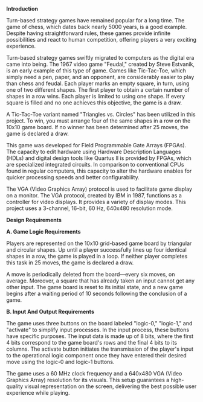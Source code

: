 **Introduction**

Turn-based strategy games have remained popular for a long time. The game of chess, which dates back nearly 5000 years, is a good example. Despite having straightforward rules, these games provide infinite possibilities and react to human competition, offering players a very exciting experience.

Turn-based strategy games swiftly migrated to computers as the digital era came into being. The 1967 video game "Feudal," created by Steve Estvanik, is an early example of this type of game. Games like Tic-Tac-Toe, which simply need a pen, paper, and an opponent, are considerably easier to play than chess and feudal. Each player marks an empty square, in turn, using one of two different shapes. The first player to obtain a certain number of shapes in a row wins. Each player is limited to using one shape. If every square is filled and no one achieves this objective, the game is a draw.

A Tic-Tac-Toe variant named "Triangles vs. Circles" has been utilized in this project. To win, you must arrange four of the same shapes in a row on the 10x10 game board. If no winner has been determined after 25 moves, the game is declared a draw.

This game was developed for Field Programmable Gate Arrays (FPGAs). The capacity to edit hardware using Hardware Description Languages (HDLs) and digital design tools like Quartus II is provided by FPGAs, which are specialized integrated circuits. In comparison to conventional CPUs found in regular computers, this capacity to alter the hardware enables for quicker processing speeds and better configurability.

The VGA (Video Graphics Array) protocol is used to facilitate game display on a monitor. The VGA protocol, created by IBM in 1987, functions as a controller for video displays. It provides a variety of display modes. This project uses a 3-channel, 16-bit, 60 Hz, 640x480 resolution mode.

**Design Requirements**

**A. Game Logic Requirements**

Players are represented on the 10x10 grid-based game board by triangular and circular shapes. Up until a player successfully lines up four identical shapes in a row, the game is played in a loop. If neither player completes this task in 25 moves, the game is declared a draw.

A move is periodically deleted from the board—every six moves, on average. Moreover, a square that has already taken an input cannot get any other input. The game board is reset to its initial state, and a new game begins after a waiting period of 10 seconds following the conclusion of a game.

**B. Input And Output Requirements**

The game uses three buttons on the board labeled "logic-0," "logic-1," and "activate" to simplify input processes. In the input process, these buttons have specific purposes. The input data is made up of 8 bits, where the first 4 bits correspond to the game board's rows and the final 4 bits to its columns. The activate button initiates the transmission of the player's input to the operational logic component once they have entered their desired move using the logic-0 and logic-1 buttons.

The game uses a 60 MHz clock frequency and a 640x480 VGA (Video Graphics Array) resolution for its visuals. This setup guarantees a high-quality visual representation on the screen, delivering the best possible user experience while playing.
